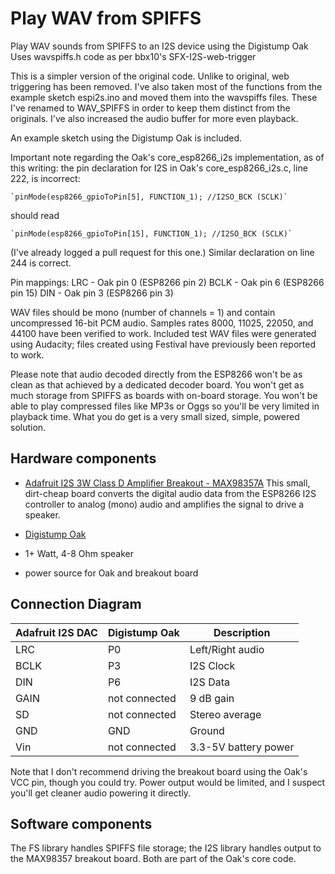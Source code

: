 # Play WAV from SPIFFS
Play WAV sounds from SPIFFS to an I2S device using the Digistump Oak
Uses wavspiffs.h code as per bbx10's SFX-I2S-web-trigger

This is a simpler version of the original code. Unlike to original, web triggering has been removed. I've also taken most of the functions from the example sketch espi2s.ino and moved them into the wavspiffs files. These I've renamed to WAV_SPIFFS in order to keep them distinct from the originals. I've also increased the audio buffer for more even playback.

An example sketch using the Digistump Oak is included.

Important note regarding the Oak's core_esp8266_i2s implementation, as of this writing: the pin declaration for I2S in Oak's core_esp8266_i2s.c, line 222, is incorrect:

    `pinMode(esp8266_gpioToPin[5], FUNCTION_1); //I2SO_BCK (SCLK)`

should read

    `pinMode(esp8266_gpioToPin[15], FUNCTION_1); //I2SO_BCK (SCLK)`

(I've already logged a pull request for this one.) Similar declaration on line 244 is correct.

Pin mappings:  LRC - Oak pin 0 (ESP8266 pin 2)
               BCLK - Oak pin 6 (ESP8266 pin 15)
               DIN - Oak pin 3 (ESP8266 pin 3)
               
WAV files should be mono (number of channels = 1) and contain uncompressed 16-bit PCM audio. Samples rates 8000, 11025, 22050, and 44100 have been verified to work. Included test WAV files were generated using Audacity; files created using Festival have previously been reported to work.

Please note that audio decoded directly from the ESP8266 won't be as clean as that achieved by a dedicated decoder board. You won't get as much storage from SPIFFS as boards with on-board storage. You won't be able to play compressed files like MP3s or Oggs so you'll be very limited in playback time. What you do get is a very small sized, simple, powered solution.

## Hardware components

* [Adafruit I2S 3W Class D Amplifier Breakout - MAX98357A](https://www.adafruit.com/products/3006)
This small, dirt-cheap board converts the digital audio data from the ESP8266 I2S controller to analog (mono) audio and amplifies the signal to drive a speaker.

* [Digistump Oak](http://digistump.com/category/22)

* 1+ Watt, 4-8 Ohm speaker

* power source for Oak and breakout board

## Connection Diagram

Adafruit I2S DAC |Digistump Oak      | Description
-----------------|-------------------|-------------
LRC              |P0                 | Left/Right audio
BCLK             |P3                 | I2S Clock
DIN              |P6                 | I2S Data
GAIN             |not connected      | 9 dB gain
SD               |not connected      | Stereo average
GND              |GND                | Ground
Vin              |not connected      | 3.3-5V battery power

Note that I don't recommend driving the breakout board using the Oak's VCC pin, though you could try. Power output would be limited, and I suspect you'll get cleaner audio powering it directly.

## Software components

The FS library handles SPIFFS file storage; the I2S library handles output to the MAX98357 breakout board. Both are part of the Oak's core code.
